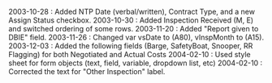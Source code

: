 2003-10-28 :  Added NTP Date (verbal/written), Contract Type, and a new Assign Status checkbox.2003-10-30 :  Added Inspection Received (M, E) and switched ordering of some rows.2003-11-20 : Added "Report given to DBIE" field.2003-11-26 : Changed var vsDate to (A80), vInspMonth to (A15).2003-12-03 :  Added the following fields (Barge, SafetyBoat, Snooper, RR Flagging) for both Negotiated and Actual Costs2004-02-10 :  Used style sheet for form objects (text, field, variable, dropdown list, etc)2004-02-10 :  Corrected the text for "Other Inspection" label.